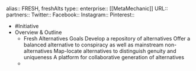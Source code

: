 alias:: FRESH, freshAlts
type::
enterprise:: [[MetaMechanic]] 
URL::
partners::
Twitter::
Facebook::
Instagram::
Pinterest::

- #Initiative
- Overview & Outline
	- Fresh Alternatives Goals
	  Develop a repository of alternatives
	  Offer a balanced alternative to conspiracy as well as mainstream non-alternatives
	  Map-locate alternatives to distinguish genuity and uniqueness
	  A platform for collaborative generation of alternatives
	-